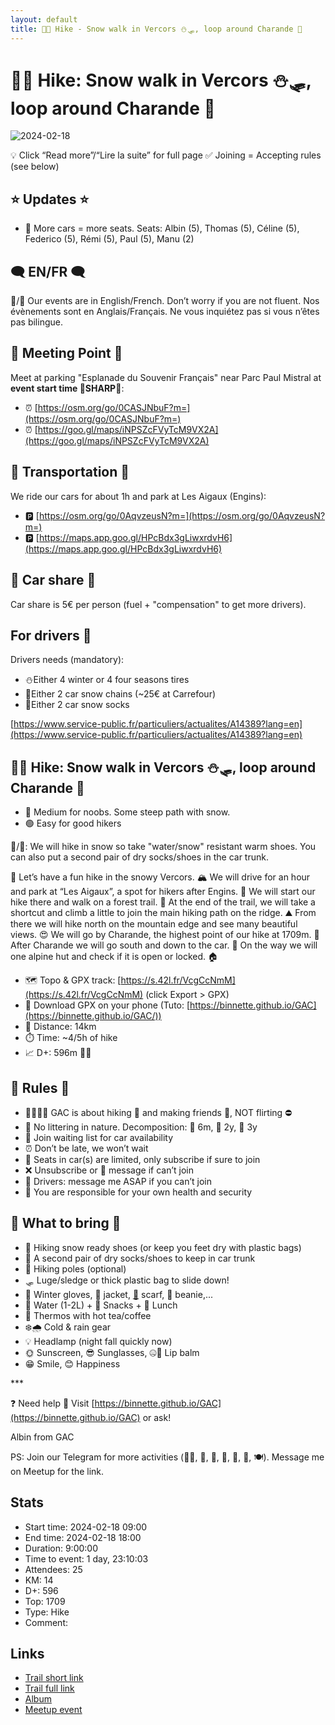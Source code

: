 ```yaml
---
layout: default
title: 🥾🔵 Hike - Snow walk in Vercors ⛄🛷, loop around Charande 🗻
---
```


# 🥾🔵 Hike: Snow walk in Vercors ⛄🛷, loop around Charande 🗻

![2024-02-18](../img/orig/2024-02-18.jpg)

💡 Click “Read more”/“Lire la suite” for full page ✅ Joining = Accepting rules (see below)

##  ⭐ Updates ⭐ 

* 📅 More cars = more seats. Seats: Albin (5), Thomas (5), Céline (5), Federico (5), Rémi (5), Paul (5), Manu (2)

##  🗨️ EN/FR 🗨️ 
🦅/🐓 Our events are in English/French. Don’t worry if you are not fluent. Nos évènements sont en Anglais/Français. Ne vous inquiétez pas si vous n’êtes pas bilingue.

## 📍 Meeting Point 📍
Meet at parking "Esplanade du Souvenir Français" near Parc Paul Mistral at **event start time 🔺SHARP🔺**:

* ⏰ [https://osm.org/go/0CASJNbuF?m=](https://osm.org/go/0CASJNbuF?m=)
* ⏰ [https://goo.gl/maps/iNPSZcFVyTcM9VX2A](https://goo.gl/maps/iNPSZcFVyTcM9VX2A)

##  🚗 Transportation 🚗 
We ride our cars for about 1h and park at Les Aigaux (Engins):

* 🅿️ [https://osm.org/go/0AqvzeusN?m=](https://osm.org/go/0AqvzeusN?m=)
* 🅿️ [https://maps.app.goo.gl/HPcBdx3gLiwxrdvH6](https://maps.app.goo.gl/HPcBdx3gLiwxrdvH6)

##  🚗 Car share 🚗 
Car share is 5€ per person (fuel + "compensation" to get more drivers).

##  For drivers 🚗 
Drivers needs (mandatory):

* ⛄Either 4 winter or 4 four seasons tires
* 🔗Either 2 car snow chains (\~25€ at Carrefour)
* 🧦Either 2 car snow socks

[https://www.service-public.fr/particuliers/actualites/A14389?lang=en](https://www.service-public.fr/particuliers/actualites/A14389?lang=en)

##  🥾🔵 Hike: Snow walk in Vercors ⛄🛷, loop around Charande 🗻 

* 🔵 Medium for noobs. Some steep path with snow.
* 🟢 Easy for good hikers

🧦/🥾: We will hike in snow so take "water/snow" resistant warm shoes. You can also put a second pair of dry socks/shoes in the car trunk.

👋 Let’s have a fun hike in the snowy Vercors. 🏔 We will drive for an hour and park at “Les Aigaux”, a spot for hikers after Engins. 🚗 We will start our hike there and walk on a forest trail. 🌲 At the end of the trail, we will take a shortcut and climb a little to join the main hiking path on the ridge. ⛰ From there we will hike north on the mountain edge and see many beautiful views. 😍 We will go by Charande, the highest point of our hike at 1709m. 🙌 After Charande we will go south and down to the car. 🚗 On the way we will one alpine hut and check if it is open or locked. 🏠

* 🗺️ Topo & GPX track: [https://s.42l.fr/VcgCcNmM](https://s.42l.fr/VcgCcNmM) (click Export > GPX)
* 📲 Download GPX on your phone (Tuto: [https://binnette.github.io/GAC](https://binnette.github.io/GAC/))
* 📏 Distance: 14km
* ⏱️ Time: \~4/5h of hike
* 📈 D+: 596m 🐱‍👓

##  📜 Rules 📜 

* 🚶‍♀️🚶‍♂️ GAC is about hiking 🥾 and making friends 🤗, NOT flirting ⛔
* 🚮 No littering in nature. Decomposition: 🍊 6m, 🍌 2y, 🥚 3y
* 🚗 Join waiting list for car availability
* ⏰ Don’t be late, we won’t wait
* 💺 Seats in car(s) are limited, only subscribe if sure to join
* ❌ Unsubscribe or 💬 message if can’t join
* 🚗 Drivers: message me ASAP if you can’t join
* 💟 You are responsible for your own health and security

##  🎒 What to bring 🎒 

* 🥾 Hiking snow ready shoes (or keep you feet dry with plastic bags)
* 🧦 A second pair of dry socks/shoes to keep in car trunk
* 🥢 Hiking poles (optional)
* 🛷 Luge/sledge or thick plastic bag to slide down!
* 🧤 Winter gloves, 🧥 jacket, [🧣](https://wprock.fr/t/emoji/cold-face/) scarf, 🧢 beanie,...
* 🧃 Water (1-2L) + 🍫 Snacks + 🥗 Lunch
* 🍵 Thermos with hot tea/coffee
* ❄️🌧️ Cold & rain gear
* 💡 Headlamp (night fall quickly now)
* 🌞 Sunscreen, 😎 Sunglasses, 🤐🧊 Lip balm
* 😁 Smile, 😊 Happiness

\*\*\*

❓ Need help 🤔 Visit [https://binnette.github.io/GAC](https://binnette.github.io/GAC) or ask!

Albin from GAC

PS: Join our Telegram for more activities (🧗‍♀️, 🏓, 🎳, 🎲, 🎥, 🎵, 🍽️). Message me on Meetup for the link.

## Stats

- Start time: 2024-02-18 09:00
- End time: 2024-02-18 18:00
- Duration: 9:00:00
- Time to event: 1 day, 23:10:03
- Attendees: 25
- KM: 14
- D+: 596
- Top: 1709
- Type: Hike
- Comment: 

## Links

- [Trail short link](https://s.42l.fr/VcgCcNmM)
- [Trail full link](https://brouter.de/brouter-web/#map=13/45.1754/5.5895/standard&lonlats=5.597395,45.163769;5.592342,45.160313;5.5798,45.15148;5.578642,45.156439;5.583919,45.169848;5.588695,45.183942;5.591913,45.192078;5.592014,45.197934;5.594766,45.188616;5.594004,45.184481;5.586678,45.16824;5.597132,45.163911&profile=hiking-mountain)
- [Album](https://binnette.github.io/GacImg2024/2024-02-18-🥾🔵-Hike-Snow-walk-in-Vercors-⛄🛷,-loop-around-Charande-🗻.html)
- [Meetup event](https://www.meetup.com/grenoble-adventure-club-english-french/events/299232900/)
